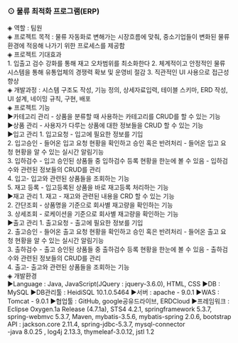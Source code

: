 <h3> ⊙ 물류 최적화 프로그램(ERP) </h3>

<div>
◈ 역할 : 팀원
</div>
<div>
◈ 프로젝트 목적
: 물류 자동화로 변해가는 시장흐름에 맞춰, 중소기업들이 변화된 물류 환경에 적응해 나가기 위한 프로세스를 제공함
</div>
<div>
◈ 프로젝트 기대효과 <br>
1. 입출고 검수 강화를 통해 재고 오차범위를 최소화한다
2. 체계적이고 안정적인 물류 시스템을 통해 유통업체의 경쟁력 확보 및 운영비 절감
3. 직관적인 UI 사용으로 접근성 향상
</div>
<div>
◈ 개발과정 : 시스템 구조도 작성, 기능 정의, 상세자료입력, 테이블 스키마, ERD 작성, UI 설계, 네이밍 규칙, 구현, 배포
</div>

<div>
◈ 프로젝트 기능 <br>
▶카테고리 관리
- 상품을 분류할 때 사용하는 카테고리를 CRUD를 할 수 있는 기능 <br>
▶상품 관리
- 사용자가 다루는 상품에 대한 정보들을 CRUD 할 수 있는 기능 <br>
▶입고 관리
1. 입고요청
- 입고에 필요한 정보를 기입 <br>
2. 입고승인
- 들어온 입고 요청 현황을 확인하고 승인 혹은 반려처리
- 들어온 입고 요청 현황을 알 수 있는 실시간 알림기능 <br>
3. 입하검수
- 입고 승인된 상품들 중 입하검수 등록 현황을 한눈에 볼 수 있음
- 입하검수와 관련된 정보들의 CRUD를 관리 <br>
4. 입고- 입고와 관련된 상품들을 조회하는 기능 <br>
5. 재고 등록
- 입고등록된 상품을 바로 재고등록 처리하는 기능 <br>
▶재고 관리
1. 재고
- 재고와 관련된 내용을 CRD 할 수 있는 기능<br>
2. 간단조회
- 상품명을 기준으로 회사별 재고량을 확인하는 기능<br>  
3. 상세조회
- 로케이션을 기준으로 회사별 재고량을 확인하는 기능<br> 
▶출고 관리
1. 출고요청
- 출고에 필요한 정보를 기입<br>  
2. 출고승인
- 들어온 출고 요청 현황을 확인하고 승인 혹은 반려처리
- 들어온 출고 요청 현황을 알 수 있는 실시간 알림기능 <br> 
3. 출하검수
- 출고 승인된 상품들 중 출하검수 등록 현황을 한눈에 볼 수 있음
- 출하검수와 관련된 정보들의 CRUD를 관리<br>  
4. 출고- 출고와 관련된 상품들을 조회하는 기능<br> 
</div>
<div>
◈ 개발환경 <br>
▶Language : Java, JavaScript(JQuery : jquery-3.6.0), HTML, CSS
▶DB : MySQL
▶DB관리툴 : HeidiSQL 10.1.0.5464
▶서버 : apache - 9.0.1
▶WAS : Tomcat - 9.0.1
▶협업툴 : GitHub, google공유드라이브, ERDCloud
▶프레임워크 : Eclipse Oxygen.1a Release (4.7.1a), STS4 4.2.1, springframework 5.3.7, spring-webmvc 5.3.7, Maven, mybatis-3.5.6, mybatis-spring 2.0.6, bootstrap<br>  
API : jackson.core 2.11.4, spring-jdbc-5.3.7, mysql-connector<br>  
-java 8.0.25 , log4j 2.13.3, thymeleaf-3.0.12, jstl 1.2 <br> 
</div>
